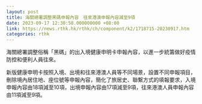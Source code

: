 ```yaml
---
layout: post
title: 海關總署調整黑碼申報內容　往來港澳申報內容減至9項
date: 2023-09-17 12:30:58.000000000 +08:00
link: https://news.rthk.hk/rthk/ch/component/k2/1718715-20230917.htm
categories: rthk
---
```


海關總署調整俗稱「黑碼」的出入境健康申明卡申報內容，以進一步統籌做好疫情防控和便利人員往來。

新版健康申明卡按照入境、出境和往來港澳人員等不同場景，設置不同申報項目，刪除境內居住地、座位號等申報內容，簡化了旅居史、聯繫方式的填報要求，入境申報內容由18項減至10項，出境申報內容由17項減至9項，往來港澳人員申報內容由11項減至9項。
